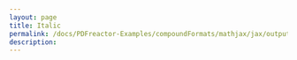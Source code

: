 ```yaml
---
layout: page
title: Italic
permalink: /docs/PDFreactor-Examples/compoundFormats/mathjax/jax/output/SVG/fonts/TeX/SansSerif/Italic/
description: 
---
```





